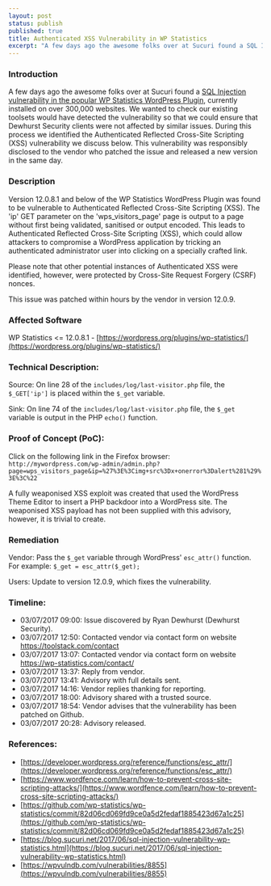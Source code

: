 ```yaml
---
layout: post
status: publish
published: true
title: Authenticated XSS Vulnerability in WP Statistics
excerpt: "A few days ago the awesome folks over at Sucuri found a SQL Injection vulnerability in the popular WP Statistics WordPress Plugin, currently installed on over 300,000 websites. We wanted to check our  existing toolsets would have detected the vulnerability so that we could ensure that Dewhurst Security clients were not affected by similar issues. During this process we identified the Authenticated Reflected Cross-Site Scripting (XSS) vulnerability we discuss below. This vulnerability was responsibly disclosed to the vendor who patched the issue and released a new version in the same day."
---
```


### Introduction

A few days ago the awesome folks over at Sucuri found a [SQL Injection vulnerability in the popular WP Statistics WordPress Plugin](https://blog.sucuri.net/2017/06/sql-injection-vulnerability-wp-statistics.html), currently installed on over 300,000 websites. We wanted to check our  existing toolsets would have detected the vulnerability so that we could ensure that Dewhurst Security clients were not affected by similar issues. During this process we identified the Authenticated Reflected Cross-Site Scripting (XSS) vulnerability we discuss below. This vulnerability was responsibly disclosed to the vendor who patched the issue and released a new version in the same day.

### Description

Version 12.0.8.1 and below of the WP Statistics WordPress Plugin was found to be vulnerable to Authenticated Reflected Cross-Site Scripting (XSS). The 'ip' GET parameter on the 'wps_visitors_page' page is output to a page without first being validated, sanitised or output encoded. This leads to Authenticated Reflected Cross-Site Scripting (XSS), which could allow attackers to compromise a WordPress application by tricking an authenticated administrator user into clicking on a specially crafted link.

Please note that other potential instances of Authenticated XSS were identified, however, were protected by Cross-Site Request Forgery (CSRF) nonces.

This issue was patched within hours by the vendor in version 12.0.9.

### Affected Software

WP Statistics <= 12.0.8.1 - [https://wordpress.org/plugins/wp-statistics/](https://wordpress.org/plugins/wp-statistics/)

### Technical Description:

Source: On line 28 of the ```includes/log/last-visitor.php``` file, the ```$_GET['ip']``` is placed within the ```$_get``` variable.

Sink: On line 74 of the ```includes/log/last-visitor.php``` file, the ```$_get``` variable is output in the PHP ```echo()``` function.

### Proof of Concept (PoC):

Click on the following link in the Firefox browser:
```http://mywordpress.com/wp-admin/admin.php?page=wps_visitors_page&ip=%27%3E%3Cimg+src%3Dx+onerror%3Dalert%281%29%3E%3C%22```

A fully weaponised XSS exploit was created that used the WordPress Theme Editor to insert a PHP backdoor into a WordPress site. The weaponised XSS payload has not been supplied with this advisory, however, it is trivial to create.

### Remediation

Vendor: Pass the ```$_get``` variable through WordPress' ```esc_attr()``` function. For example: ```$_get = esc_attr($_get);```

Users: Update to version 12.0.9, which fixes the vulnerability.

### Timeline:

- 03/07/2017 09:00: Issue discovered by Ryan Dewhurst (Dewhurst Security).
- 03/07/2017 12:50: Contacted vendor via contact form on website https://toolstack.com/contact
- 03/07/2017 13:07: Contacted vendor via contact form on website https://wp-statistics.com/contact/
- 03/07/2017 13:37: Reply from vendor.
- 03/07/2017 13:41: Advisory with full details sent.
- 03/07/2017 14:16: Vendor replies thanking for reporting.
- 03/07/2017 18:00: Advisory shared with a trusted source.
- 03/07/2017 18:54: Vendor advises that the vulnerability has been patched on Github.
- 03/07/2017 20:28: Advisory released.

### References:

- [https://developer.wordpress.org/reference/functions/esc_attr/](https://developer.wordpress.org/reference/functions/esc_attr/)
- [https://www.wordfence.com/learn/how-to-prevent-cross-site-scripting-attacks/](https://www.wordfence.com/learn/how-to-prevent-cross-site-scripting-attacks/)
- [https://github.com/wp-statistics/wp-statistics/commit/82d06cd069fd9ce0a5d2fedaf1885423d67a1c25](https://github.com/wp-statistics/wp-statistics/commit/82d06cd069fd9ce0a5d2fedaf1885423d67a1c25)
- [https://blog.sucuri.net/2017/06/sql-injection-vulnerability-wp-statistics.html](https://blog.sucuri.net/2017/06/sql-injection-vulnerability-wp-statistics.html)
- [https://wpvulndb.com/vulnerabilities/8855](https://wpvulndb.com/vulnerabilities/8855)
